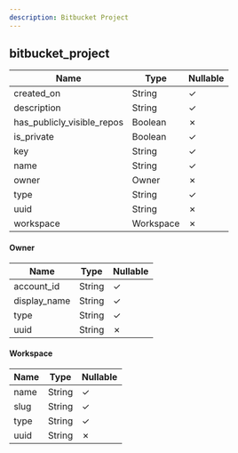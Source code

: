 ```yaml
---
description: Bitbucket Project
---
```

bitbucket_project
-----------------

| **Name**                   | **Type**  | **Nullable** |
| -------------------------- | --------- | ------------ |
| created_on                 | String    | &check;      |
| description                | String    | &check;      |
| has_publicly_visible_repos | Boolean   | &cross;      |
| is_private                 | Boolean   | &check;      |
| key                        | String    | &check;      |
| name                       | String    | &check;      |
| owner                      | Owner     | &cross;      |
| type                       | String    | &check;      |
| uuid                       | String    | &cross;      |
| workspace                  | Workspace | &cross;      |

#### Owner
| **Name**     | **Type** | **Nullable** |
| ------------ | -------- | ------------ |
| account_id   | String   | &check;      |
| display_name | String   | &check;      |
| type         | String   | &check;      |
| uuid         | String   | &cross;      |

#### Workspace
| **Name** | **Type** | **Nullable** |
| -------- | -------- | ------------ |
| name     | String   | &check;      |
| slug     | String   | &check;      |
| type     | String   | &check;      |
| uuid     | String   | &cross;      |
